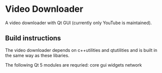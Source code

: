 # Video Downloader
A video downloader with Qt GUI (currently only YouTube is maintained).

## Build instructions
The video downloader depends on c++utilities and qtutilities and is built in the same way as these libaries.

The following Qt 5 modules are requried: core gui widgets network
